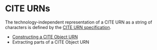 # CITE URNs #

The technology-independent representation of a CITE URN as a string of characters is defined by the [CITE URN specification](http://cite-architecture.github.io/citeurn_spec/). 


- <a href="Constructor.html" concordion:run="concordion">Constructing a CITE Object URN</a>
- Extracting parts of a CITE Object URN
